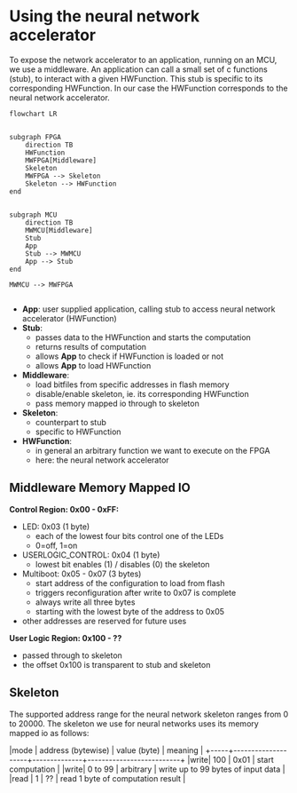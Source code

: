 # Using the neural network accelerator

To expose the network accelerator to an application, running on
an MCU, we use a middleware.
An application can call a small set of c functions (stub),
to interact with a given HWFunction.
This stub is specific to its corresponding HWFunction.
In our case the HWFunction corresponds to the neural network accelerator.


```mermaid
flowchart LR


subgraph FPGA
    direction TB
    HWFunction
    MWFPGA[Middleware]
    Skeleton
    MWFPGA --> Skeleton
    Skeleton --> HWFunction
end


subgraph MCU
    direction TB
    MWMCU[Middleware]
    Stub
    App
    Stub --> MWMCU
    App --> Stub
end

MWMCU --> MWFPGA


```

 - **App**: user supplied application, calling stub to access neural network accelerator (HWFunction)
 - **Stub**:
   - passes data to the HWFunction and starts the computation
   - returns results of computation
   - allows **App** to check if HWFunction is loaded or not
   - allows **App** to load HWFunction
 - **Middleware**:
   - load bitfiles from specific addresses in flash memory
   - disable/enable skeleton, ie. its corresponding HWFunction
   - pass memory mapped io through to skeleton
 - **Skeleton**:
   - counterpart to stub
   - specific to HWFunction
 - **HWFunction**:
   - in general an arbitrary function we want to execute on the FPGA
   - here: the neural network accelerator

## Middleware Memory Mapped IO

**Control Region: 0x00 - 0xFF:**
- LED: 0x03 (1 byte)
  - each of the lowest four bits control one of the LEDs
  - 0=off, 1=on
- USERLOGIC_CONTROL: 0x04 (1 byte)
  - lowest bit enables (1) / disables (0) the skeleton
- Multiboot: 0x05 - 0x07 (3 bytes)
  - start address of the configuration to load from flash
  - triggers reconfiguration after write to 0x07 is complete
  - always write all three bytes
  - starting with the lowest byte of the address to 0x05
- other addresses are reserved for future uses

**User Logic Region: 0x100 - ??**
- passed through to skeleton
- the offset 0x100 is transparent to stub and skeleton

## Skeleton
The supported address range for the neural network skeleton ranges from
0 to 20000.
The skeleton we use for neural networks uses its memory mapped io
as follows:


|mode | address (bytewise) | value (byte) | meaning                  |
+-----+--------------------+--------------+--------------------------+
|write| 100                | 0x01         | start computation        |
|write| 0 to 99            | arbitrary    | write up to 99 bytes of input data |
|read |   1                | ??           | read 1 byte of computation result |
